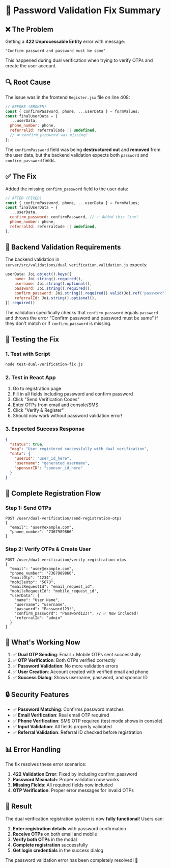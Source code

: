 # 🔐 Password Validation Fix Summary

## ❌ **The Problem**

Getting a **422 Unprocessable Entity** error with message:
```
"Confirm password and password must be same"
```

This happened during dual verification when trying to verify OTPs and create the user account.

## 🔍 **Root Cause**

The issue was in the frontend `Register.jsx` file on line 408:

```javascript
// BEFORE (BROKEN)
const { confirmPassword, phone, ...userData } = formValues;
const finalUserData = {
  ...userData,
  phone_number: phone,
  referralId: referralCode || undefined,
  // ❌ confirm_password was missing!
};
```

The `confirmPassword` field was being **destructured out** and **removed** from the user data, but the backend validation expects both `password` and `confirm_password` fields.

## ✅ **The Fix**

Added the missing `confirm_password` field to the user data:

```javascript
// AFTER (FIXED)
const { confirmPassword, phone, ...userData } = formValues;
const finalUserData = {
  ...userData,
  confirm_password: confirmPassword, // ✅ Added this line!
  phone_number: phone,
  referralId: referralCode || undefined,
};
```

## 🔧 **Backend Validation Requirements**

The backend validation in `server/src/validations/dual.verification.validation.js` expects:

```javascript
userData: Joi.object().keys({
    name: Joi.string().required(),
    username: Joi.string().optional(),
    password: Joi.string().required(),
    confirm_password: Joi.string().required().valid(Joi.ref('password')), // Must match password
    referralId: Joi.string().optional(),
}).required()
```

The validation specifically checks that `confirm_password` equals `password` and throws the error "Confirm password and password must be same" if they don't match or if `confirm_password` is missing.

## 🚀 **Testing the Fix**

### **1. Test with Script**
```bash
node test-dual-verification-fix.js
```

### **2. Test in React App**
1. Go to registration page
2. Fill in all fields including password and confirm password
3. Click "Send Verification Codes"
4. Enter OTPs from email and console/SMS
5. Click "Verify & Register"
6. Should now work without password validation error!

### **3. Expected Success Response**
```json
{
  "status": true,
  "msg": "User registered successfully with dual verification",
  "data": {
    "userId": "user_id_here",
    "username": "generated_username",
    "sponsorID": "sponsor_id_here"
  }
}
```

## 📱 **Complete Registration Flow**

### **Step 1: Send OTPs**
```
POST /user/dual-verification/send-registration-otps
{
  "email": "user@example.com",
  "phone_number": "7367989866"
}
```

### **Step 2: Verify OTPs & Create User**
```
POST /user/dual-verification/verify-registration-otps
{
  "email": "user@example.com",
  "phone_number": "7367989866",
  "emailOtp": "1234",
  "mobileOtp": "5678",
  "emailRequestId": "email_request_id",
  "mobileRequestId": "mobile_request_id",
  "userData": {
    "name": "User Name",
    "username": "username",
    "password": "Password123!",
    "confirm_password": "Password123!", // ✅ Now included!
    "referralId": "admin"
  }
}
```

## 🎯 **What's Working Now**

1. ✅ **Dual OTP Sending**: Email + Mobile OTPs sent successfully
2. ✅ **OTP Verification**: Both OTPs verified correctly
3. ✅ **Password Validation**: No more validation errors
4. ✅ **User Creation**: Account created with verified email and phone
5. ✅ **Success Dialog**: Shows username, password, and sponsor ID

## 🔒 **Security Features**

- ✅ **Password Matching**: Confirms password matches
- ✅ **Email Verification**: Real email OTP required
- ✅ **Phone Verification**: SMS OTP required (test mode shows in console)
- ✅ **Input Validation**: All fields properly validated
- ✅ **Referral Validation**: Referral ID checked before registration

## 📊 **Error Handling**

The fix resolves these error scenarios:

1. **422 Validation Error**: Fixed by including confirm_password
2. **Password Mismatch**: Proper validation now works
3. **Missing Fields**: All required fields now included
4. **OTP Verification**: Proper error messages for invalid OTPs

## 🎉 **Result**

The dual verification registration system is now **fully functional**! Users can:

1. **Enter registration details** with password confirmation
2. **Receive OTPs** on both email and mobile
3. **Verify both OTPs** in the modal
4. **Complete registration** successfully
5. **Get login credentials** in the success dialog

The password validation error has been completely resolved! 🎯
